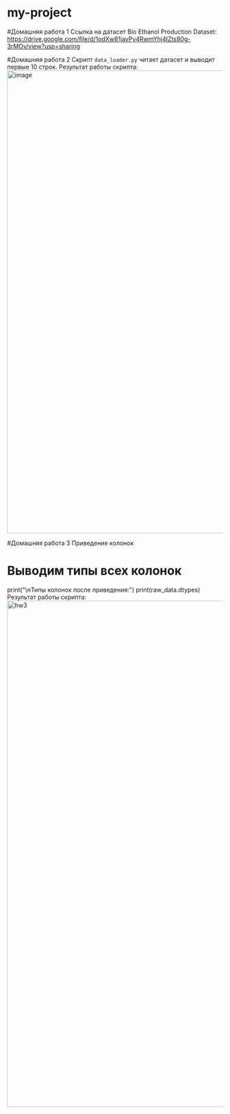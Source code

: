 # my-project
#Домашняя работа 1
Ссылка на датасет Bio Ethanol Production Dataset: https://drive.google.com/file/d/1odXw81javPy4RwmYhj4IZts80g-3rMOv/view?usp=sharing

#Домашняя работа 2
Скрипт `data_loader.py` читает датасет и выводит первые 10 строк.
Результат работы скрипта:
<img width="1919" height="1079" alt="image" src="https://github.com/user-attachments/assets/821898de-e93b-49c8-86bd-a0b1efc4c3b7" />

#Домашняя работа 3
Приведение колонок
# Выводим типы всех колонок
print("\nТипы колонок после приведения:")
print(raw_data.dtypes)
Результат работы скрипта:
<img width="1919" height="1180" alt="hw3" src="https://github.com/user-attachments/assets/77208832-6b0d-4717-a50c-c7175c3cb56c" />
